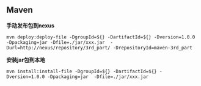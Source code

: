 ## Maven

**手动发布包到nexus**

    mvn deploy:deploy-file -DgroupId=${} -DartifactId=${} -Dversion=1.0.0 -Dpackaging=jar -Dfile=./jar/xxx.jar  -Durl=http://nexus/repository/3rd_part/ -DrepositoryId=maven-3rd_part
   
**安装jar包到本地**
   
    mvn install:install-file -DgroupId=${} -DartifactId=${} -Dversion=1.0.0 -Dpackaging=jar  -Dfile=./jar/xxx.jar 


